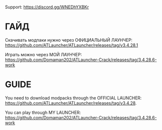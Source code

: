 Support:
https://discord.gg/WNEDhYXBKr

# ГАЙД

Скачивать модпаки нужно через ОФИЦИАЛЬНЫЙ ЛАУНЧЕР:
https://github.com/ATLauncher/ATLauncher/releases/tag/v3.4.28.1

Играть можно через МОЙ ЛАУНЧЕР:
https://github.com/Domaman202/ATLauncher-Crack/releases/tag/3.4.28.6-work

# GUIDE

You need to download modpacks through the OFFICIAL LAUNCHER:
https://github.com/ATLauncher/ATLauncher/releases/tag/v3.4.28.

You can play through MY LAUNCHER:
https://github.com/Domaman202/ATLauncher-Crack/releases/tag/3.4.28.6-work

